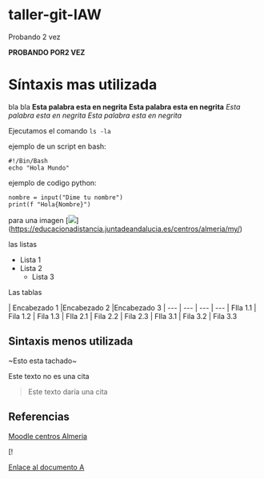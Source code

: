 # taller-git-IAW
Probando 2 vez

**PROBANDO POR2 VEZ**
# Síntaxis mas utilizada
bla bla
**Esta palabra esta en negrita**
__Esta palabra esta en negrita__
*Esta palabra esta en negrita*
_Esta palabra esta en negrita_

Ejecutamos el comando `ls -la`

ejemplo de un script en bash:
```
#!/Bin/Bash
echo "Hola Mundo"
```
ejemplo de codigo python:
```
nombre = input("Dime tu nombre")
print(f "Hola{Nombre}")
```
 para una imagen [![](https://educacionadistancia.juntadeandalucia.es/centros/almeria/pluginfile.php/1/theme_moove/logo_right/1663677579/logo_junta.svg)]
(https://educacionadistancia.juntadeandalucia.es/centros/almeria/my/)

las listas
* Lista 1
* Lista 2
  * Lista 3
  
Las tablas

| Encabezado 1 |Encabezado 2 |Encabezado 3
| --- | --- | --- | ---
| FIla 1.1 | Fila 1.2 | Fila 1.3
| FIla 2.1 | Fila 2.2 | Fila 2.3
| FIla 3.1 | Fila 3.2 | Fila 3.3

## Sintaxis menos utilizada

~Esto esta tachado~

Este texto no es una cita
> Este texto daría una cita

## Referencias
[Moodle centros Almeria](https://educacionadistancia.juntadeandalucia.es/centros/almeria/my/)

[! [](https://play-lh.googleusercontent.com/PCpXdqvUWfCW1mXhH1Y_98yBpgsWxuTSTofy3NGMo9yBTATDyzVkqU580bfSln50bFU)

[Enlace al documento A](documentoA.md)
